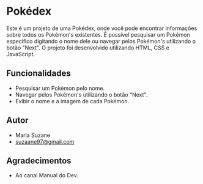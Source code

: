 # Pokédex

Este é um projeto de uma Pokédex, onde você pode encontrar informações sobre todos os Pokémon's existentes. É possível pesquisar um Pokémon específico digitando o nome dele ou navegar pelos Pokémon's utilizando o botão "Next". O projeto foi desenvolvido utilizando HTML, CSS e JavaScript.

## Funcionalidades

- Pesquisar um Pokémon pelo nome.
- Navegar pelos Pokémon's utilizando o botão "Next".
- Exibir o nome e a imagem de cada Pokémon.

## Autor

- Maria Suzane
- suzaane97@gmail.com

## Agradecimentos

- Ao canal Manual do Dev.
